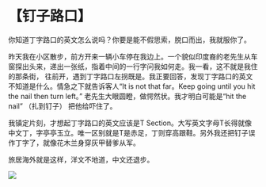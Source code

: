# 【钉子路口】

你知道丁字路口的英文怎么说吗？你要是能不假思索，脱口而出，我就服你了。

昨天我在小区散步，前方开来一辆小车停在我边上。一个貌似印度裔的老先生从车窗探出头来，递出一张纸，指着中间的一行字问我如何走。我一看，这不就是我住的那条街， 往前开，遇到丁字路口左拐既是。我正要回答，发现丁字路口的英文不知道是什么。情急之下就告诉客人“It is not that far。Keep going until you hit the nail then turn left。”  老先生大眼圆瞪，做愕然状。我才明白可能是“hit the nail” （扎到钉子） 把他给吓住了。

我镇定片刻，才想起丁字路口的英文应该是T Section。大写英文字母T长得就像中文丁，字亭亭玉立。唯一区别就是T是赤足，丁则穿高跟鞋。另外我还把钉子误作丁字了，就像花木兰身穿灰甲替爹从军。

旅居海外就是这样，洋文不地道，中文还退步。

![](19.jpg)
